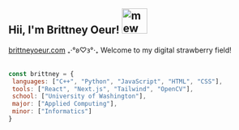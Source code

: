 <h2>Hii, I'm Brittney Oeur! <img src="https://archives.bulbagarden.net/media/upload/f/fa/Spr_3e_151.png" alt="mew" width="50" height="50"></h2> 

[brittneyoeur.com](https://www.brittneyoeur.com) ₊‧°𐐪♡𐑂°‧₊
Welcome to my digital strawberry field!<br></br>

```javascript
const brittney = {
 languages: ["C++", "Python", "JavaScript", "HTML", "CSS"],
 tools: ["React", "Next.js", "Tailwind", "OpenCV"],
 school: ["University of Washington"],
 major: ["Applied Computing"],
 minor: ["Informatics"]
}
```
